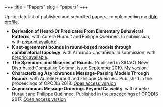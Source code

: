 +++
title = "Papers"
slug = "papers"
+++

Up-to-date list of published and submitted papers, complementing
my [dblp profile](https://dblp.uni-trier.de/pers/s/Shimi:Adam.html).

* **Derivation of Heard-Of Predicates From Elementary Behavioral Patterns**, with
Aurélie Hurault and Philippe Quéinnec. In submission, with [preprint available](pdfs/forte.pdf).
* **K set-agreement bounds in round-based models through combinatorial topology**, with
Armando Castañeda. In submission, with [preprint available](https://arxiv.org/pdf/2003.02869.pdf).
* **The Splendors and Miseries of Rounds**. Published in SIGACT News Distributed Computing
Column, issue September 2019. [My version](pdfs/sigact.pdf).
* **Characterizing Asynchronous Message-Passing Models Through Rounds**, with
Aurélie Hurault and Philippe Quéinnec. Published in the proceedings of OPODIS 2018.
[Open access version](https://drops.dagstuhl.de/opus/volltexte/2018/10078/pdf/LIPIcs-OPODIS-2018-18.pdf)
* **Asynchronous Message Orderings Beyond Causality**, with
Aurélie Hurault and Philippe Quéinnec. Published in the proceedings of OPODIS 2017.
[Open access version](https://drops.dagstuhl.de/opus/volltexte/2018/8638/pdf/LIPIcs-OPODIS-2017-29.pdf)
